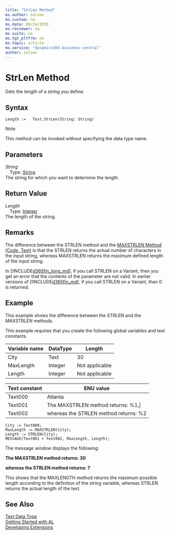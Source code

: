```yaml
---
title: "StrLen Method"
ms.author: solsen
ms.custom: na
ms.date: 09/24/2019
ms.reviewer: na
ms.suite: na
ms.tgt_pltfrm: na
ms.topic: article
ms.service: "dynamics365-business-central"
author: solsen
---
```

[//]: # (START>DO_NOT_EDIT)
[//]: # (IMPORTANT:Do not edit any of the content between here and the END>DO_NOT_EDIT.)
[//]: # (Any modifications should be made in the .xml files in the ModernDev repo.)
# StrLen Method
Gets the length of a string you define.


## Syntax
```
Length :=   Text.StrLen(String: String)
```
> [!NOTE]  
> This method can be invoked without specifying the data type name.  
## Parameters
*String*  
&emsp;Type: [String](../string/string-data-type.md)  
The string for which you want to determine the length.  


## Return Value
*Length*  
&emsp;Type: [Integer](../integer/integer-data-type.md)  
The length of the string.  


[//]: # (IMPORTANT: END>DO_NOT_EDIT)

## Remarks  
 The difference between the STRLEN method and the [MAXSTRLEN Method \(Code, Text\)](../../methods/devenv-maxstrlen-method-code-text.md) is that the STRLEN returns the actual number of characters in the input string, whereas MAXSTRLEN returns the maximum defined length of the input string.  
  
 In [!INCLUDE[d365fin_long_md](../../includes/d365fin_long_md.md)], if you call STRLEN on a Variant, then you get an error that the contents of the parameter are not valid. In earlier versions of [!INCLUDE[d365fin_md](../../includes/d365fin_md.md)], if you call STRLEN on a Variant, then 0 is returned.  
  
## Example  
 This example shows the difference between the STRLEN and the MAXSTRLEN methods.  
  
 This example requires that you create the following global variables and text constants.  
  
|Variable name|DataType|Length|  
|-------------------|--------------|------------|  
|City|Text|30|  
|MaxLength|Integer|Not applicable|  
|Length|Integer|Not applicable|  
  
|Text constant|ENU value|  
|-------------------|---------------|  
|Text000|Atlanta|  
|Text001|The MAXSTRLEN method returns: %1,\\|  
|Text002|whereas the STRLEN method returns: %2|  
  
```  
City := Text000;  
MaxLength := MAXSTRLEN(City);  
Length := STRLEN(City);  
MESSAGE(Text001 + Text002, MaxLength, Length);  
```  
  
 The message window displays the following:  
  
 **The MAXSTRLEN method returns: 30**  
  
 **whereas the STRLEN method returns: 7**  
  
 This shows that the MAXLENGTH method returns the maximum possible length according to the definition of the string variable, whereas STRLEN returns the actual length of the text.  
  

## See Also
[Text Data Type](text-data-type.md)  
[Getting Started with AL](../../devenv-get-started.md)  
[Developing Extensions](../../devenv-dev-overview.md)